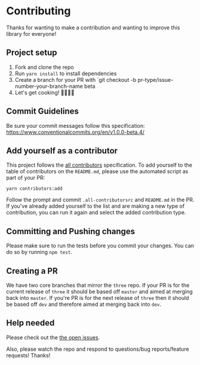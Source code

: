 # Contributing

Thanks for wanting to make a contribution and wanting to improve this library for everyone!

## Project setup

1.  Fork and clone the repo
2.  Run `yarn install` to install dependencies
3.  Create a branch for your PR with `git checkout -b pr-type/issue-number-your-branch-name beta
4.  Let's get cooking! 👨🏻‍🍳🥓

## Commit Guidelines

Be sure your commit messages follow this specification: https://www.conventionalcommits.org/en/v1.0.0-beta.4/

## Add yourself as a contributor

This project follows the [all contributors](https://github.com/kentcdodds/all-contributors)
specification. To add yourself to the table of contributors on the `README.md`, please use the
automated script as part of your PR:

```console
yarn contributors:add
```

Follow the prompt and commit `.all-contributorsrc` and `README.md` in the PR. If you've already
added yourself to the list and are making a new type of contribution, you can run it again and
select the added contribution type.

## Committing and Pushing changes

Please make sure to run the tests before you commit your changes. You can do so by running
`npm test`.

## Creating a PR

We have two core branches that mirror the `three` repo. If your PR is for the current release of `three` it should be based off `master` and aimed at merging back into `master`. If you're PR is for the next release of `three` then it should be based off `dev` and therefore aimed at merging back into `dev`.

## Help needed

Please check out the
[the open issues](https://github.com/three-types/three-ts-types/issues).

Also, please watch the repo and respond to questions/bug reports/feature requests! Thanks!
